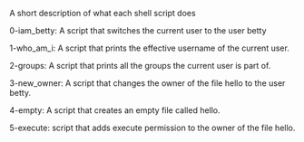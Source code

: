 A short description of what each shell script does

0-iam_betty: A script that switches the current user to the user betty

1-who_am_i: A script that prints the effective username of the current user.

2-groups: A script that prints all the groups the current user is part of.

3-new_owner: A script that changes the owner of the file hello to the user betty.

4-empty: A script that creates an empty file called hello.

5-execute: script that adds execute permission to the owner of the file hello.
